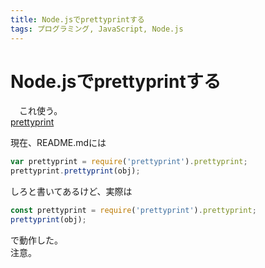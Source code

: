 ```yaml
---
title: Node.jsでprettyprintする
tags: プログラミング, JavaScript, Node.js
---
```

# Node.jsでprettyprintする
　これ使う。  
[prettyprint](https://github.com/scottrabin/prettyprint)

現在、README.mdには
```javascript
var prettyprint = require('prettyprint').prettyprint;
prettyprint.prettyprint(obj);
```

しろと書いてあるけど、実際は

```javascript
const prettyprint = require('prettyprint').prettyprint;
prettyprint(obj);
```

で動作した。  
注意。
